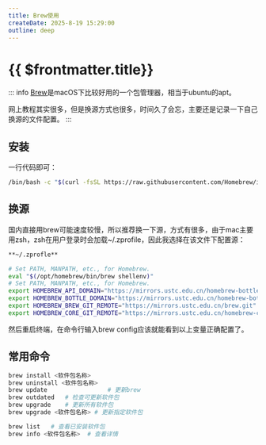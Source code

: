 ```yaml
---
title: Brew使用
createDate: 2025-8-19 15:29:00
outline: deep
---
```


# {{ $frontmatter.title}}

::: info
[Brew](https://brew.sh/)是macOS下比较好用的一个包管理器，相当于ubuntu的apt。

网上教程其实很多，但是换源方式也很多，时间久了会忘，主要还是记录一下自己换源的文件配置。
:::

## 安装

一行代码即可：

```zsh
/bin/bash -c "$(curl -fsSL https://raw.githubusercontent.com/Homebrew/install/HEAD/install.sh)"
```

## 换源

国内直接用brew可能速度较慢，所以推荐换一下源，方式有很多，由于mac主要用zsh，zsh在用户登录时会加载~/.zprofile，因此我选择在该文件下配置源：

```zsh
**~/.zprofle**

# Set PATH, MANPATH, etc., for Homebrew.
eval "$(/opt/homebrew/bin/brew shellenv)"
# Set PATH, MANPATH, etc., for Homebrew.
export HOMEBREW_API_DOMAIN="https://mirrors.ustc.edu.cn/homebrew-bottles/api"
export HOMEBREW_BOTTLE_DOMAIN="https://mirrors.ustc.edu.cn/homebrew-bottles"
export HOMEBREW_BREW_GIT_REMOTE="https://mirrors.ustc.edu.cn/brew.git"
export HOMEBREW_CORE_GIT_REMOTE="https://mirrors.ustc.edu.cn/homebrew-core.git"
```

然后重启终端，在命令行输入brew config应该就能看到以上变量正确配置了。

## 常用命令

```zsh
brew install <软件包名称>
brew uninstall <软件包名称>
brew update                 # 更新brew
brew outdated   # 检查可更新软件包
brew upgrade    # 更新所有软件包
brew upgrade <软件包名称> # 更新指定软件包

brew list   # 查看已安装软件包
brew info <软件包名称>  # 查看详情
```
